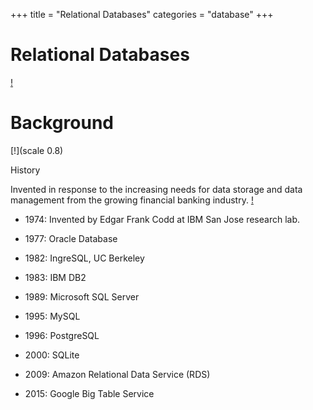 +++
title = "Relational Databases"
categories = "database"
+++

# Relational Databases

[!](highlight)




Background
===========================================

[!](scale 0.8)

History

Invented in response to the increasing needs for data storage and data
management from the growing financial banking industry.  [!](box)

- 1974: Invented by Edgar Frank Codd at IBM San Jose research lab.

- 1977: Oracle Database

- 1982: IngreSQL, UC Berkeley

- 1983: IBM DB2

- 1989: Microsoft SQL Server

- 1995: MySQL

- 1996: PostgreSQL

- 2000: SQLite

- 2009: Amazon Relational Data Service (RDS)

- 2015: Google Big Table Service


